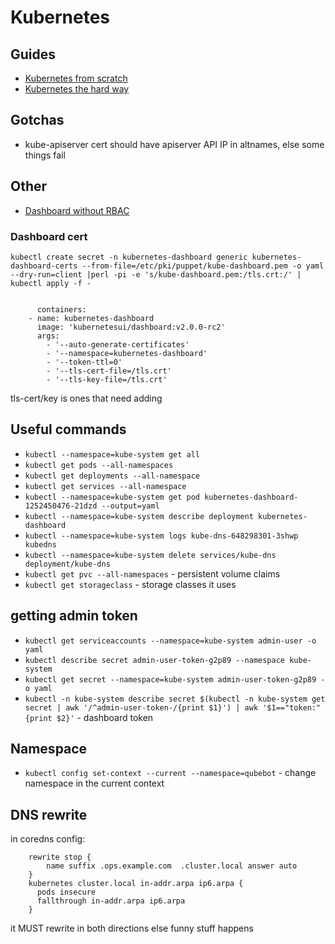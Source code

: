 # Kubernetes

## Guides

* [Kubernetes from scratch](https://kubernetes.io/docs/getting-started-guides/scratch/)
* [Kubernetes the hard way](https://github.com/kelseyhightower/kubernetes-the-hard-way)

## Gotchas

* kube-apiserver cert should have apiserver API IP in altnames, else some things fail

## Other
* [Dashboard without RBAC](https://github.com/kubernetes/dashboard/tree/2b4c05b083d6f06d258d4cbc8b2b1b9583b0bc6f/src/deploy)

### Dashboard cert

    kubectl create secret -n kubernetes-dashboard generic kubernetes-dashboard-certs --from-file=/etc/pki/puppet/kube-dashboard.pem -o yaml --dry-run=client |perl -pi -e 's/kube-dashboard.pem:/tls.crt:/' | kubectl apply -f -


          containers:
        - name: kubernetes-dashboard
          image: 'kubernetesui/dashboard:v2.0.0-rc2'
          args:
            - '--auto-generate-certificates'
            - '--namespace=kubernetes-dashboard'
            - '--token-ttl=0'
            - '--tls-cert-file=/tls.crt'
            - '--tls-key-file=/tls.crt'

tls-cert/key is ones that need adding


## Useful commands
* `kubectl --namespace=kube-system get all`
* `kubectl get pods --all-namespaces`
* `kubectl get deployments --all-namespace`
* `kubectl get services --all-namespace`
* `kubectl --namespace=kube-system get pod kubernetes-dashboard-1252450476-21dzd --output=yaml`
* `kubectl --namespace=kube-system describe deployment kubernetes-dashboard`
* `kubectl --namespace=kube-system logs kube-dns-648298301-3shwp kubedns`
* `kubectl --namespace=kube-system delete services/kube-dns deployment/kube-dns`
* `kubectl get pvc --all-namespaces` - persistent volume claims
* `kubectl get storageclass` - storage classes it uses


## getting admin token

* `kubectl get serviceaccounts --namespace=kube-system admin-user -o yaml`
* `kubectl describe secret admin-user-token-g2p89 --namespace kube-system`
* `kubectl get secret --namespace=kube-system admin-user-token-g2p89 -o yaml`
* `kubectl -n kube-system describe secret $(kubectl -n kube-system get secret | awk '/^admin-user-token-/{print $1}') | awk '$1=="token:"{print $2}'` - dashboard token


## Namespace

* `kubectl config set-context --current --namespace=qubebot` - change namespace in the current context


## DNS rewrite

in coredns config:

        rewrite stop {
            name suffix .ops.example.com  .cluster.local answer auto
        }
        kubernetes cluster.local in-addr.arpa ip6.arpa {
          pods insecure
          fallthrough in-addr.arpa ip6.arpa
        }


it MUST rewrite in both directions else funny stuff happens
